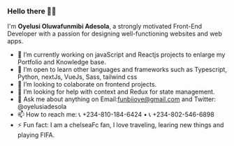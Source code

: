 ### Hello there 👋🏾 


I'm **Oyelusi Oluwafunmibi Adesola**, a strongly motivated Front-End Developer with a passion for designing well-functioning websites and web apps.




- 🔭 I’m currently working on javaScript and Reactjs projects to enlarge my Portfolio and Knowledge base.
- 🌱 I’m open to learn other languages and frameworks such as Typescript, Python, nextJs, VueJs, Sass, tailwind css
- 👯 I’m looking to colaborate on frontend projects.
- 🤔 I’m looking for help with context and Redux for state management.
- 💬 Ask me about anything on Email:funbiioye@gmail.com and Twitter: @oyelusiadesola
- 📫 How to reach me: 📞 +234-810-184-6424 • 📞 +234-802-546-6898
- ⚡ Fun fact: I am a chelseaFc fan, I love traveling, learing new things and playing FIFA.

  
